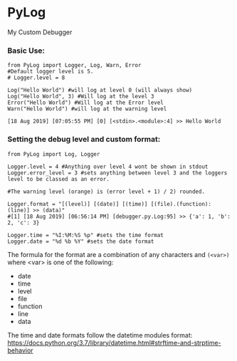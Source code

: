 # PyLog
My Custom Debugger

### Basic Use:
 ```Py
from PyLog import Logger, Log, Warn, Error
#Default logger level is 5.
# Logger.level = 8

Log("Hello World") #will log at level 0 (will always show)
Log("Hello World", 3) #Will log at the level 3
Error("Hello World") #Will log at the Error level
Warn("Hello World") #will log at the warning level
 ```
```
[18 Aug 2019] [07:05:55 PM] [0] [<stdin>.<module>:4] >> Hello World
```


### Setting the debug level and custom format:
```Py
from PyLog import Log, Logger

Logger.level = 4 #Anything over level 4 wont be shown in stdout
Logger.error_level = 3 #sets anything between level 3 and the loggers level to be classed as an error.

#The warning level (orange) is (error level + 1) / 2) rounded.

Logger.format = "[(level)] [(date)] [(time)] [(file).(function):(line)] >> (data)" 
#[1] [18 Aug 2019] [06:56:14 PM] [debugger.py.Log:95] >> {'a': 1, 'b': 2, 'c': 3}

Logger.time = "%I:%M:%S %p" #sets the time format
Logger.date = "%d %b %Y" #sets the date format

```
The formula for the format are a combination of any characters and `(<var>)`
where \<var> is one of the following:
* date 
* time
* level
* file
* function
* line
* data


The time and date formats follow the datetime modules format:
        https://docs.python.org/3.7/library/datetime.html#strftime-and-strptime-behavior
